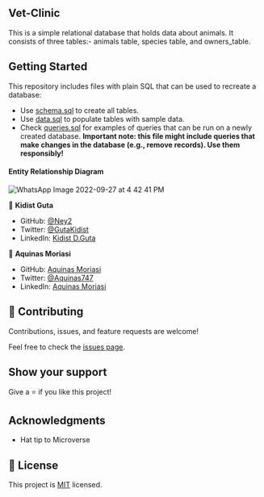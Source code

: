 ## Vet-Clinic
This is a simple relational database that holds data about animals. It consists of three tables:- animals table, species table, and owners_table.
## Getting Started

This repository includes files with plain SQL that can be used to recreate a database:

- Use [schema.sql](./schema.sql) to create all tables.
- Use [data.sql](./data.sql) to populate tables with sample data.
- Check [queries.sql](./queries.sql) for examples of queries that can be run on a newly created database. **Important note: this file might include queries that make changes in the database (e.g., remove records). Use them responsibly!**

#### Entity Relationship Diagram

![WhatsApp Image 2022-09-27 at 4 42 41 PM](https://user-images.githubusercontent.com/95876178/192546866-1e3a4831-6e16-4a4b-a3c3-88f90cdf0d12.jpeg)

👤 **Kidist Guta**

- GitHub: [@Ney2](https://github.com/Ney2)
- Twitter: [@GutaKidist](https://twitter.com/GutaKidist)
- LinkedIn: [Kidist D.Guta](https://www.linkedin.com/in/kidist-guta/)

👤 **Aquinas Moriasi**

- GitHub: [Aquinas Moriasi](https://github.com/Aquinasmoriasi)
- Twitter: [@Aquinas747](twitter.com/aquinas747)
- LinkedIn: [Aquinas Moriasi](https://www.linkedin.com/in/aquinas-moriasi/)

## 🤝 Contributing

Contributions, issues, and feature requests are welcome!

Feel free to check the [issues page](https://github.com/Ney2/Vet-Clinic/issues).

## Show your support

Give a ⭐️ if you like this project!

## Acknowledgments

- Hat tip to Microverse

## 📝 License

This project is [MIT](https://github.com/Ney2/readme-template/blob/master/MIT.md) licensed.
